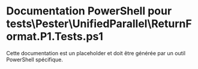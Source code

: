 # Documentation PowerShell pour tests\Pester\UnifiedParallel\ReturnFormat.P1.Tests.ps1

Cette documentation est un placeholder et doit être générée par un outil PowerShell spécifique.
